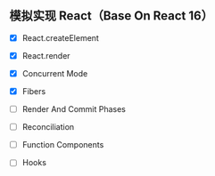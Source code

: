 ## 模拟实现 React（Base On React 16）

- [x] React.createElement
- [x] React.render
- [x] Concurrent Mode
- [x] Fibers
- [ ] Render And Commit Phases
- [ ] Reconciliation
- [ ] Function Components
- [ ] Hooks

